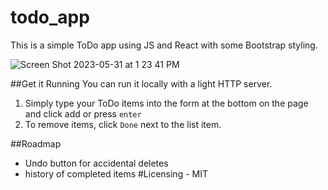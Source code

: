 # todo_app

This is a simple ToDo app using JS and React with some Bootstrap styling.


![Screen Shot 2023-05-31 at 1 23 41 PM](https://github.com/fitz0017/todo_app/assets/11213335/d31aa465-2f6e-483a-bdd6-def363361a10)


##Get it Running
You can run it locally with a light HTTP server.

1. Simply type your ToDo items into the form at the bottom on the page and click add or press `enter` 
2. To remove items, click `Done` next to the list item.

##Roadmap
- Undo button for accidental deletes
- history of completed items
#Licensing - MIT 
